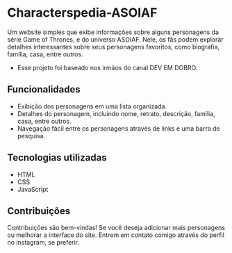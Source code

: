 # Characterspedia-ASOIAF
Um website simples que exibe informações sobre alguns personagens da série Game of Thrones, e do universo ASOIAF. Nele, os fãs podem explorar detalhes interessantes sobre seus personagens favoritos, como biografia, família, casa, entre outros.

* Esse projeto foi baseado nos irmãos do canal DEV EM DOBRO.

## Funcionalidades
- Exibição dos personagens em uma lista organizada.
- Detalhes do personagem, incluindo nome, retrato, descrição, família, casa, entre outros.
- Navegação fácil entre os personagens através de links e uma barra de pesquisa.

## Tecnologias utilizadas
- HTML
- CSS
- JavaScript

## Contribuições
Contribuições são bem-vindas! Se você deseja adicionar mais personagens ou melhorar a interface do site. Entrem em contato comigo através do perfil no instagram, se preferir. 
